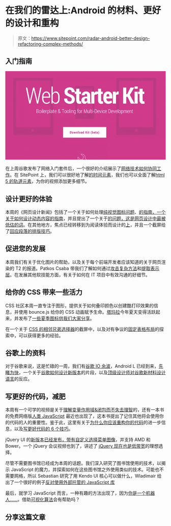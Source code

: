 # 在我们的雷达上:Android 的材料、更好的设计和重构

> 原文：<https://www.sitepoint.com/radar-android-better-design-refactoring-complex-methods/>

## 入门指南

![Google Web Starter Kit](img/089736e33f2d226646cf1b4b3d4814f9.png)

在上周谷歌发布了网络入门套件后，一个很好的介绍展示了[网络技术如何协同工作](http://css-tricks.com/web-technologies-hanging-together/)。在 SitePoint 上，我们可以很好地了解[的时间元素](http://css-tricks.com/time-element/)，我们也可以全面了解[html 5 的轨道元素](https://www.sitepoint.com/comprehensive-look-html5-track-element/)，为你的视频添加更多细节。

## 设计更好的体验

本周的《网页设计新闻》包括了一个关于如何处理[纯视觉图标问题](https://www.joedolson.com/articles/2014/06/visual-icon-problem/)、[的指南，一个关于如何设计动态内容的指南](http://bradfrostweb.com/blog/post/designing-with-dynamic-content/)，并且提出了一个关于[的问题，这是网页设计中最被低估的词](http://www.smashingmagazine.com/2014/06/24/affordance-most-underrated-word-in-web-design/)。在其他地方，焦点已经转移到为阅读体验而设计的[上](http://www.smashingmagazine.com/2013/02/18/designing-reading-experience/)，并且一个截屏给了[回应段落的排版技巧](http://www.webdevbreak.com/episodes/responsive-paragraphs)。

## 促进您的发展

本周我们有关于优化图片的帮助，以及关于每个前端开发者应该知道的关于网页渲染的 T2 的报道。Patkos Csaba 带我们了解如何通过[攻击复杂方法](https://code.tutsplus.com/tutorials/refactoring-legacy-code-part-6-attacking-complex-methods--cms-21522)和[提取表示层](https://code.tutsplus.com/tutorials/refactoring-legacy-code-part-7-identifying-the-presentation-layer--cms-21593?_ga=1.210836375.343970994.1401144247)。在发展其他软技能方面，有关于如何在 IT 项目中有效沟通的好细节。

## 给你的 CSS 带来一些活力

CSS 社区本周一直专注于图形，提供关于如何叠印颜色以创建酷打印效果的信息，并使用 bounce.js 给你的 CSS 动画赋予生命。[塔玛拉](https://dribbble.com/Tamara_R)今年夏天变得活跃起来，并发布了[一些夏季图标供我们大家分享](https://dribbble.com/shots/1614788-Summer-icons)。

在一个关于 [CSS 的相邻兄弟选择器](https://www.sitepoint.com/screencast-css-adjacent-sibling-selector/)的截屏中，以及对有争议的[固定表格布局](http://css-tricks.com/fixing-tables-long-strings/)的探索中，可以获得更多的经验。

## 谷歌上的资料

对于谷歌来说，这是忙碌的一周，我们有[谷歌 IO 余波](http://code.tutsplus.com/articles/google-io-2014-aftermath--cms-21549)，Android L 已经到来，[先睹为快](http://www.theverge.com/2014/6/26/5846824/android-L-preview-first-impressions-video-photos)，一个关于[谷歌如何设计新版本](https://www.youtube.com/watch?v=VcG7XtVOCX8)的片段，以及[顶级设计师对谷歌新材料设计语言](http://venturebeat.com/2014/06/27/top-designers-react-to-googles-new-material-design-language/)的反应。

## 写更好的代码，减肥

本周有一个可学的视频是关于[理解变量作用域&闭包而不失去理智](https://www.sitepoint.com/understanding-variable-scope-closures-without-losing-mind/)的，还有一本书的免费网络版[人类 JavaScript](http://read.humanjavascript.com/) 最近也出现了，这本书提出了记住其他将会使用你的代码的人的重要性。鉴于此，这里有关于[为什么你应该重构你的代码](https://medium.com/@petersonfs/why-you-should-refactoring-your-code-fc0942419504)的进一步信息，以及[写更好代码的 6 个技巧](https://www.sitepoint.com/6-tips-for-writing-better-code/)。

jQuery UI 的[新版本已经发布，带有](http://blog.jqueryui.com/2014/06/jquery-ui-1-11-0/)[自定义选择菜单图像](http://jqueryui.com/selectmenu/#custom_render)，并支持 AMD 和 Bower。一个 jQuery 会议视频也到了，讲述了 [jQuery 现在也是低带宽](https://www.youtube.com/watch?v=3_bqLynJpWg)的理想选择。

尽管不需要图书馆已经成为本周的话题。我们深入研究了图书馆使用的技术，以揭示 JavaScript 的魔力，并探索如何在这些图书馆之外使用类似的技术。可能也不需要网格，所以 Sebastian 研究了用 Kendo UI 核心可以做什么，Wladimair 给出了一个很好的例子[反对使用外部托管的 JavaScript 库](https://palant.de/2014/06/30/please-don-t-use-externally-hosted-javascript-libraries)

最后，就学习 JavaScript 而言，一种有趣的方法出现了，因为[你是一个机器人……](http://dailyjs.com/2014/06/30/jsrobot/)。借助[可视化算法](http://bost.ocks.org/mike/algorithms/)会有帮助吗？

## 分享这篇文章